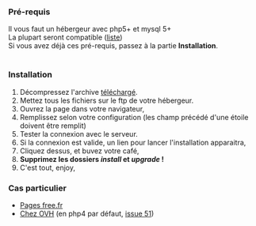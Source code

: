### Pré-requis ###

Il vous faut un hébergeur avec php5+ et mysql 5+<br>
La plupart seront compatible (<a href='http://code.google.com/p/eude/wiki/hosting?tm=0'>liste</a>)<br>
Si vous avez déjà ces pré-requis, passez à la partie <b>Installation</b>.<br>
<br>
<h3>Installation</h3>

<ol><li>Décompressez l'archive <a href='http://code.google.com/p/eude/downloads/list?can=2&q=component%3Aeude'>téléchargé</a>.<br>
</li><li>Mettez tous les fichiers sur le ftp de votre hébergeur.<br>
</li><li>Ouvrez la page dans votre navigateur,<br>
</li><li>Remplissez selon votre configuration (les champ précédé d'une étoile doivent être remplit)<br>
</li><li>Tester la connexion avec le serveur.<br>
</li><li>Si la connexion est valide, un lien pour lancer l'installation apparaitra,<br>
</li><li>Cliquez dessus, et buvez votre café,<br>
</li><li><b>Supprimez les dossiers <i>install</i> et <i>upgrade</i> !</b>
</li><li>C'est tout, enjoy,</li></ol>

<h3>Cas particulier</h3>

<ul><li><a href='freefr.md'>Pages free.fr</a>
</li><li><a href='http://guide.ovh.com/Php5ChezOvh'>Chez OVH</a> (en php4 par défaut, <a href='https://code.google.com/p/eude/issues/detail?id=51'>issue 51</a>)